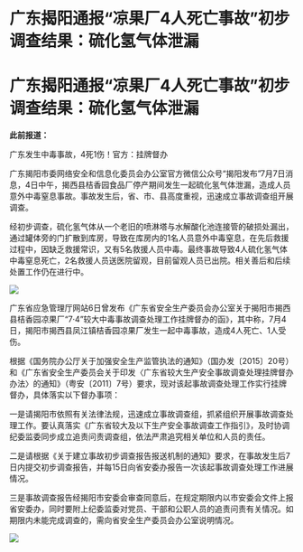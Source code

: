 # 广东揭阳通报“凉果厂4人死亡事故”初步调查结果：硫化氢气体泄漏

# 广东揭阳通报“凉果厂4人死亡事故”初步调查结果：硫化氢气体泄漏

**此前报道：**

广东发生中毒事故，4死1伤！官方：挂牌督办

广东揭阳市委网络安全和信息化委员会办公室官方微信公众号“揭阳发布”7月7日消息，4日中午，揭西县桔香园食品厂停产期间发生一起硫化氢气体泄漏，造成人员意外中毒窒息事故。事故发生后，省、市、县高度重视，迅速成立事故调查组开展调查。

经初步调查，硫化氢气体从一个老旧的喷淋塔与水解酸化池连接管的破损处漏出，通过罐体旁的门扩散到库房，导致在库房内的1名人员意外中毒窒息，在先后救援过程中，因缺乏救援常识，又有5名救援人员中毒。最终事故导致4人硫化氢气体中毒窒息死亡，2名救援人员送医院留观，目前留观人员已出院。相关善后和后续处置工作仍在进行中。

![](https://inews.gtimg.com/newsapp_bt/0/15812520059/1000)

广东省应急管理厅网站6日曾发布《广东省安全生产委员会办公室关于揭阳市揭西县桔香园凉果厂“7·4”较大中毒事故调查处理工作挂牌督办的函》，其中称，7月4日，揭阳市揭西县凤江镇桔香园凉果厂发生一起中毒事故，造成4人死亡、1人受伤。

根据《国务院办公厅关于加强安全生产监管执法的通知》（国办发〔2015〕20号）和《广东省安全生产委员会关于印发〈广东省较大生产安全事故调查处理挂牌督办办法〉的通知》（粤安〔2011〕7号）要求，现对该起事故调查处理工作实行挂牌督办，具体落实以下督办事项：

一是请揭阳市依照有关法律法规，迅速成立事故调查组，抓紧组织开展事故调查处理工作。要认真落实《广东省较大及以下生产安全事故调查工作指引》，及时协调纪委监委同步成立追责问责调查组，依法严肃追究相关单位和人员的责任。

二是请根据《关于建立事故初步调查报告报送机制的通知》要求，在事故发生后7日内提交初步调查报告，并每15日向省安委办报告一次该起事故调查处理工作进展情况。

三是事故调查报告经揭阳市安委会审查同意后，在规定期限内以市安委会文件上报省安委办，同时要附上纪委监委对党员、干部和公职人员的追责问责有关情况。如期限内未能完成调查的，需向省安全生产委员会办公室说明情况。

![](https://inews.gtimg.com/newsapp_bt/0/15812520060/1000)

